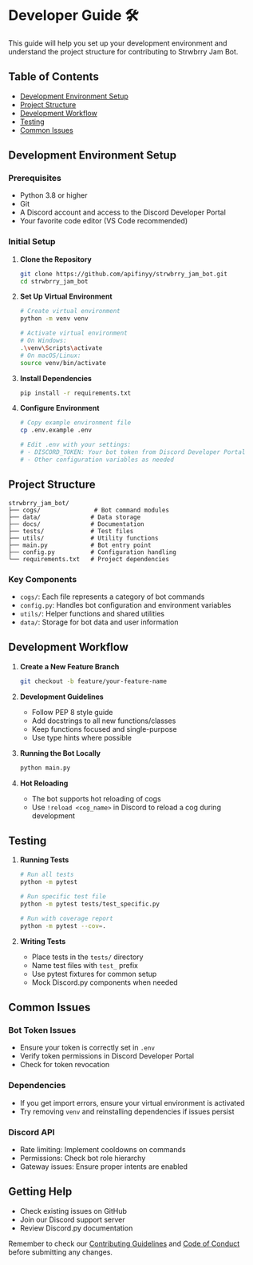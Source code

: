 # Developer Guide 🛠️

This guide will help you set up your development environment and understand the project structure for contributing to Strwbrry Jam Bot.

## Table of Contents
- [Development Environment Setup](#development-environment-setup)
- [Project Structure](#project-structure)
- [Development Workflow](#development-workflow)
- [Testing](#testing)
- [Common Issues](#common-issues)

## Development Environment Setup

### Prerequisites
- Python 3.8 or higher
- Git
- A Discord account and access to the Discord Developer Portal
- Your favorite code editor (VS Code recommended)

### Initial Setup

1. **Clone the Repository**
   ```bash
   git clone https://github.com/apifinyy/strwbrry_jam_bot.git
   cd strwbrry_jam_bot
   ```

2. **Set Up Virtual Environment**
   ```bash
   # Create virtual environment
   python -m venv venv

   # Activate virtual environment
   # On Windows:
   .\venv\Scripts\activate
   # On macOS/Linux:
   source venv/bin/activate
   ```

3. **Install Dependencies**
   ```bash
   pip install -r requirements.txt
   ```

4. **Configure Environment**
   ```bash
   # Copy example environment file
   cp .env.example .env

   # Edit .env with your settings:
   # - DISCORD_TOKEN: Your bot token from Discord Developer Portal
   # - Other configuration variables as needed
   ```

## Project Structure

```
strwbrry_jam_bot/
├── cogs/               # Bot command modules
├── data/              # Data storage
├── docs/              # Documentation
├── tests/             # Test files
├── utils/             # Utility functions
├── main.py            # Bot entry point
├── config.py          # Configuration handling
└── requirements.txt   # Project dependencies
```

### Key Components
- `cogs/`: Each file represents a category of bot commands
- `config.py`: Handles bot configuration and environment variables
- `utils/`: Helper functions and shared utilities
- `data/`: Storage for bot data and user information

## Development Workflow

1. **Create a New Feature Branch**
   ```bash
   git checkout -b feature/your-feature-name
   ```

2. **Development Guidelines**
   - Follow PEP 8 style guide
   - Add docstrings to all new functions/classes
   - Keep functions focused and single-purpose
   - Use type hints where possible

3. **Running the Bot Locally**
   ```bash
   python main.py
   ```

4. **Hot Reloading**
   - The bot supports hot reloading of cogs
   - Use `!reload <cog_name>` in Discord to reload a cog during development

## Testing

1. **Running Tests**
   ```bash
   # Run all tests
   python -m pytest

   # Run specific test file
   python -m pytest tests/test_specific.py

   # Run with coverage report
   python -m pytest --cov=.
   ```

2. **Writing Tests**
   - Place tests in the `tests/` directory
   - Name test files with `test_` prefix
   - Use pytest fixtures for common setup
   - Mock Discord.py components when needed

## Common Issues

### Bot Token Issues
- Ensure your token is correctly set in `.env`
- Verify token permissions in Discord Developer Portal
- Check for token revocation

### Dependencies
- If you get import errors, ensure your virtual environment is activated
- Try removing `venv` and reinstalling dependencies if issues persist

### Discord API
- Rate limiting: Implement cooldowns on commands
- Permissions: Check bot role hierarchy
- Gateway issues: Ensure proper intents are enabled

## Getting Help
- Check existing issues on GitHub
- Join our Discord support server
- Review Discord.py documentation

Remember to check our [Contributing Guidelines](../CONTRIBUTING.md) and [Code of Conduct](../CODE_OF_CONDUCT.md) before submitting any changes.
